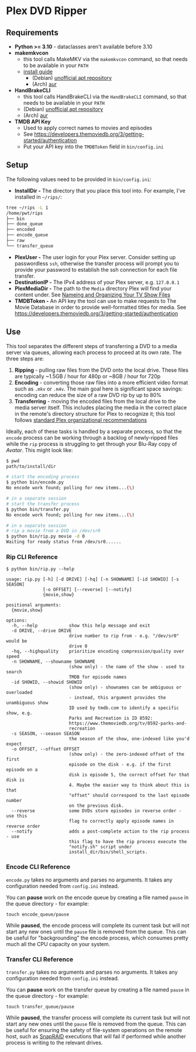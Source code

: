 # Plex DVD Ripper

## Requirements

* **Python >= 3.10** - dataclasses aren't available before 3.10
* **makemkvcon**
  * this tool calls MakeMKV via the `makemkvcon` command, so that needs to be available in your `PATH`
  * [install guide](https://forum.makemkv.com/forum/viewtopic.php?f=3&t=224)
    * (Debian) [unofficial apt repository](https://unixcop.com/how-to-install-makemkv-on-ubuntu-20-04/)
    * (Arch) [aur](https://aur.archlinux.org/packages/makemkv-cli) 
* **HandBrakeCLI**
  * this tool calls HandBrakeCLI via the `HandBrakeCLI` command, so that needs to be available in your `PATH`
  * (Debian) [unofficial apt repository](https://handbrake.fr/docs/en/1.2.0/get-handbrake/download-and-install.html)
  * (Arch) [aur](https://archlinux.org/packages/community/x86_64/handbrake-cli/)
* **TMDB API Key**
  * Used to apply correct names to movies and episodes
  * See https://developers.themoviedb.org/3/getting-started/authentication
  * Put your API key into the `TMDBToken` field in `bin/config.ini`

## Setup

The following values need to be provided in `bin/config.ini`:

* **InstallDir -** The directory that you place this tool into. For example, I've installed in `~/rips/`:

```bash
tree ~/rips -L 1
/home/pwt/rips
├── bin
├── done_queue
├── encoded
├── encode_queue
├── raw
└── transfer_queue
```

* **PlexUser -** The user login for your Plex server. Consider setting up passwordless `ssh`, otherwise the transfer process will prompt you to provide your password to establish the ssh connection for each file transfer.
* **DestinationIP -** The IPv4 address of your Plex server, e.g. `127.0.0.1`
* **PlexMediaDir -** The path to the `Media` directory Plex will find your content under. See [Nameing and Organizing Your TV Show Files](https://support.plex.tv/articles/naming-and-organizing-your-tv-show-files/)
* **TMDBToken -** An API key the tool can use to make requests to The Movie Database in order to provide well-formatted titles for media. See https://developers.themoviedb.org/3/getting-started/authentication

## Use

This tool separates the different steps of transferring a DVD to a media server via queues, allowing each process to proceed at its own rate. The three steps are:

1. **Ripping** - pulling raw files from the DVD onto the local drive. These files are typically ~1.5GB / hour for 480p or ~8GB / hour for 720p
1. **Encoding** - converting those raw files into a more efficient video format such as `.mkv` or `.m4v`. The main goal here is significant space savings: encoding can reduce the size of a raw DVD rip by up to 80%
1. **Transferring** - moving the encoded files from the local drive to the media server itself. This includes placing the media in the correct place in the remote's directory structure for Plex to recognize it; this tool follows [standard Plex organizational recommendations](https://support.plex.tv/articles/naming-and-organizing-your-tv-show-files/)

Ideally, each of these tasks is handled by a separate process, so that the `encode` process can be working through a backlog of newly-ripped files while the `rip` process is struggling to get through your Blu-Ray copy of _Avatar_. This might look like:

```bash
$ pwd
path/to/install/dir

# start the encoding process
$ python bin/encode.py 
No encode work found; polling for new items...(\)

# in a separate session
# start the transfer process
$ python bin/transfer.py 
No encode work found; polling for new items...(\)

# in a separate session
# rip a movie from a DVD in /dev/sr0 
$ python bin/rip.py movie -d 0
Waiting for ready status from /dev/sr0......
```

### Rip CLI Reference

```
$ python bin/rip.py --help

usage: rip.py [-h] [-d DRIVE] [-hq] [-n SHOWNAME] [-id SHOWID] [-s SEASON]
              [-o OFFSET] [--reverse] [--notify]
              {movie,show}

positional arguments:
  {movie,show}

options:
  -h, --help            show this help message and exit
  -d DRIVE, --drive DRIVE
                        drive number to rip from - e.g. "/dev/sr0" would be
                        drive 0
  -hq, --highquality    prioritize encoding compression/quality over speed
  -n SHOWNAME, --showname SHOWNAME
                        (show only) - the name of the show - used to search
                        TMDB for episode names
  -id SHOWID, --showid SHOWID
                        (show only) - shownames can be ambiguous or overloaded
                        - instead, this argument provides the unambiguous show
                        ID used by tmdb.com to identify a specific show, e.g.
                        Parks and Recreation is ID 8592:
                        https://www.themoviedb.org/tv/8592-parks-and-
                        recreation
  -s SEASON, --season SEASON
                        the season of the show, one-indexed like you'd expect
  -o OFFSET, --offset OFFSET
                        (show only) - the zero-indexed offset of the first
                        episode on the disk - e.g. if the first episode on a
                        disk is episode 5, the correct offset for that disk is
                        4. Maybe the easier way to think about this is that
                        "offset" should correspond to the last episode number
                        on the previous disk.
  --reverse             some DVDs store episodes in reverse order - use this
                        flag to correctly apply episode names in reverse order
  --notify              adds a post-complete action to the rip process - use
                        this flag to have the rip process execute the
                        "notify.sh" script under
                        install_dir/bin/shell_scripts.
```

### Encode CLI Reference

`encode.py` takes no arguments and parses no arguments. It takes any configuration needed from `config.ini` instead.

You can **pause** work on the encode queue by creating a file named `pause` in the queue directory - for example:

```
touch encode_queue/pause
```

While **paused**, the encode process will complete its current task but will not start any new ones until the `pause` file is removed from the queue. This can be useful for "backgrounding" the encode process, which consumes pretty much all the CPU capacity on your system.

### Transfer CLI Reference

`transfer.py` takes no arguments and parses no arguments. It takes any configuration needed from `config.ini` instead.

You can **pause** work on the transfer queue by creating a file named `pause` in the queue directory - for example:

```
touch transfer_queue/pause
```

While **paused**, the transfer process will complete its current task but will not start any new ones until the `pause` file is removed from the queue. This can be useful for ensuring the safety of file-system operations on the remote host, such as [SnapRAID](https://www.snapraid.it/manual) executions that will fail if performed while another process is writing to the relevant drives.